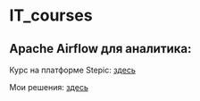 # IT_courses

## Apache Airflow для аналитика: 

Курс на платформе Stepic: [здесь](https://stepik.org/course/99527/syllabus "здесь")


Мои решения: [здесь](https://github.com/Malakhova-Natalya/IT_courses/tree/main/Apache%20Airflow%20для%20аналитика "здесь")
